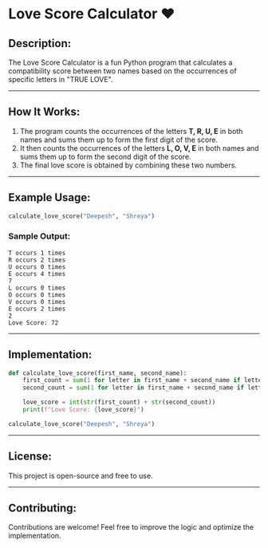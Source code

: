 # **Love Score Calculator** ❤️

## **Description:**  
The Love Score Calculator is a fun Python program that calculates a compatibility score between two names based on the occurrences of specific letters in "TRUE LOVE".  

---  

## **How It Works:**  
1. The program counts the occurrences of the letters **T, R, U, E** in both names and sums them up to form the first digit of the score.  
2. It then counts the occurrences of the letters **L, O, V, E** in both names and sums them up to form the second digit of the score.  
3. The final love score is obtained by combining these two numbers.  

---  

## **Example Usage:**  
```python
calculate_love_score("Deepesh", "Shreya")
```
### **Sample Output:**  
```
T occurs 1 times
R occurs 2 times
U occurs 0 times
E occurs 4 times
7
L occurs 0 times
O occurs 0 times
V occurs 0 times
E occurs 2 times
2
Love Score: 72
```

---  

## **Implementation:**  
```python
def calculate_love_score(first_name, second_name):
    first_count = sum(1 for letter in first_name + second_name if letter.lower() in "true")
    second_count = sum(1 for letter in first_name + second_name if letter.lower() in "love")

    love_score = int(str(first_count) + str(second_count))
    print(f"Love Score: {love_score}")

calculate_love_score("Deepesh", "Shreya")
```

---  

## **License:**  
This project is open-source and free to use.  

---  

## **Contributing:**  
Contributions are welcome! Feel free to improve the logic and optimize the implementation.  
